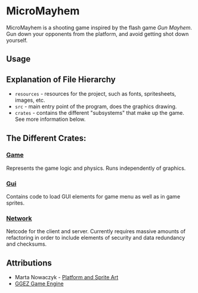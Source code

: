 # MicroMayhem
MicroMayhem is a shooting game inspired by the flash game *Gun Mayhem*.
Gun down your opponents from the platform, and avoid getting shot down yourself.

## Usage

## Explanation of File Hierarchy
- `resources` - resources for the project, such as fonts, spritesheets, images, etc.
- `src` - main entry point of the program, does the graphics drawing.
- `crates` - contains the different "subsystems" that make up the game. See more information below.

## The Different Crates:
### [Game](./crates/game/README.md)
Represents the game logic and physics. Runs independently of graphics.

### [Gui](./crates/gui/README.md)
Contains code to load GUI elements for game menu as well as in game sprites.

### [Network](./crates/network/README.md)
Netcode for the client and server. Currently requires massive amounts of refactoring
in order to include elements of security and data redundancy and checksums.

## Attributions
- Marta Nowaczyk - [Platform and Sprite Art](https://opengameart.org/users/aetherna)
- [GGEZ Game Engine](https://github.com/ggez/ggez)
